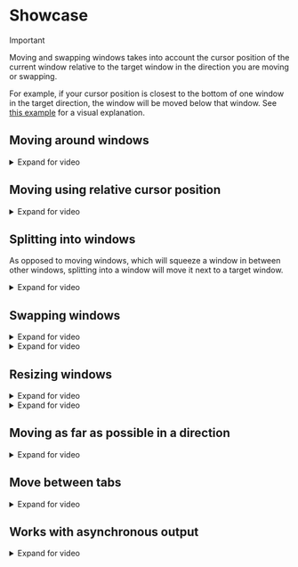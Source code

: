 # Showcase

> [!IMPORTANT]  
> Moving and swapping windows takes into account the cursor position of the
> current window relative to the target window in the direction you are moving
> or swapping.
>
> For example, if your cursor position is closest to the bottom of one window in
> the target direction, the window will be moved below that window. See 
> [this example](#moving-using-relative-cursor-position) for a visual explanation.

## Moving around windows

<details>
<summary>Expand for video</summary>

https://github.com/user-attachments/assets/417023dd-9d5d-4ae9-891d-514e0f3038d5

</details>

## Moving using relative cursor position

<details>
<summary>Expand for video</summary>

https://github.com/user-attachments/assets/7fce8ab8-4ba4-4869-8ab8-220f653541d8

</details>

## Splitting into windows

As opposed to moving windows, which will squeeze a window in between other
windows, splitting into a window will move it next to a target window.

<details>
<summary>Expand for video</summary>

https://github.com/user-attachments/assets/4bf49e27-d08b-4926-9f17-57bf2e702c64

</details>

## Swapping windows

<details>
<summary>Expand for video</summary>

https://github.com/user-attachments/assets/6d9986cb-0e18-4dc4-9b02-70ff5683a579

</details>

<details>
<summary>Expand for video</summary>

https://github.com/user-attachments/assets/195cde61-5382-4eea-9dcb-2eb012771d16

</details>

## Resizing windows

<details>
<summary>Expand for video</summary>

https://github.com/user-attachments/assets/8f77c9c4-dca1-4647-9049-8695e5351431

</details>

<details>
<summary>Expand for video</summary>

https://github.com/user-attachments/assets/8f1fff43-2830-48f5-a29b-0b1aa7d865b2

</details>

## Moving as far as possible in a direction

<details>
<summary>Expand for video</summary>

https://github.com/user-attachments/assets/b3550d2d-287b-4b5d-9ea9-3466ac47c0d1

</details>

## Move between tabs

<details>
<summary>Expand for video</summary>

https://github.com/user-attachments/assets/6d5bf9ca-3b8b-4a72-978a-520eb2db779b

</details>

## Works with asynchronous output

<details>
<summary>Expand for video</summary>

https://github.com/user-attachments/assets/88abfe11-55bb-4096-979e-7a5754feaa6a

</details>
